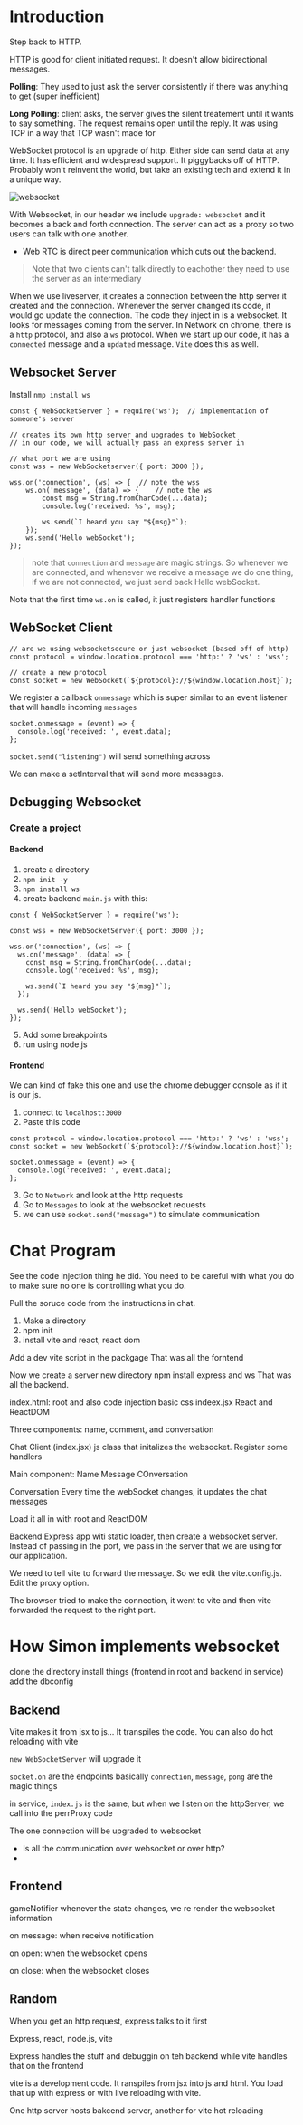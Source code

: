 # Introduction
Step back to HTTP.

HTTP is good for client initiated request. It doesn't allow bidirectional messages.

**Polling**: They used to just ask the server consistently if there was anything to get (super inefficient)

**Long Polling**: client asks, the server gives the silent treatement until it wants to say something. The request remains open until the reply. It was using TCP in a way that TCP wasn't made for

WebSocket protocol is an upgrade of http. Either side can send data at any time. It has efficient and widespread support. It piggybacks off of HTTP. Probably won't reinvent the world, but take an existing tech and extend it in a unique way.

![websocket](./images/websocket.png)

With Websocket, in our header we include `upgrade: websocket` and it becomes a back and forth connection. The server can act as a proxy so two users can talk with one another.
- Web RTC is direct peer communication which cuts out the backend.

> Note that two clients can't talk directly to eachother they need to use the server as an intermediary

When we use liveserver, it creates a connection between the http server it created and the connection. Whenever the server changed its code, it would go update the connection. The code they inject in is a websocket. It looks for messages coming from the server. In Network on chrome, there is a `http` protocol, and also a `ws` protocol. When we start up our code, it has a `connected` message and a `updated` message. `Vite` does this as well.

## Websocket Server
Install `nmp install ws` 

```
const { WebSocketServer } = require('ws');  // implementation of someone's server

// creates its own http server and upgrades to WebSocket
// in our code, we will actually pass an express server in

// what port we are using
const wss = new WebSocketserver({ port: 3000 });

wss.on('connection', (ws) => {  // note the wss
    ws.on('message', (data) => {    // note the ws
        const msg = String.fromCharCode(...data);
        console.log('received: %s', msg);

        ws.send(`I heard you say "${msg}"`);
    });
    ws.send('Hello webSocket');
});
```
> note that `connection` and `message` are magic strings.
So whenever we are connected, and whenever we receive a message we do one thing, if we are not connected, we just send back Hello webSocket.

Note that the first time `ws.on` is called, it just registers handler functions

## WebSocket Client
```
// are we using websocketsecure or just websocket (based off of http)
const protocol = window.location.protocol === 'http:' ? 'ws' : 'wss';

// create a new protocol
const socket = new WebSocket(`${protocol}://${window.location.host}`);
```

We register a callback `onmessage` which is super similar to an event listener that will handle incoming `messages`
```
socket.onmessage = (event) => {
  console.log('received: ', event.data);
};
```

`socket.send("listening")` will send something across

We can make a setInterval that will send more messages.

## Debugging Websocket
### Create a project 
#### Backend
1) create a directory
2) `npm init -y`
3) `npm install ws`
4) create backend `main.js` with this:
```
const { WebSocketServer } = require('ws');

const wss = new WebSocketServer({ port: 3000 });

wss.on('connection', (ws) => {
  ws.on('message', (data) => {
    const msg = String.fromCharCode(...data);
    console.log('received: %s', msg);

    ws.send(`I heard you say "${msg}"`);
  });

  ws.send('Hello webSocket');
});
```
5) Add some breakpoints
6) run using node.js
#### Frontend
We can kind of fake this one and use the chrome debugger console as if it is our js.
1) connect to `localhost:3000`
2) Paste this code
```
const protocol = window.location.protocol === 'http:' ? 'ws' : 'wss';
const socket = new WebSocket(`${protocol}://${window.location.host}`);

socket.onmessage = (event) => {
  console.log('received: ', event.data);
};
```
3) Go to `Network` and look at the http requests
4) Go to `Messages` to look at the websocket requests
5) we can use `socket.send("message")` to simulate communication

# Chat Program
See the code injection thing he did. You need to be careful with what you do to make sure no one is controlling what you do.

Pull the soruce code from the instructions in chat.

1) Make a directory
2) npm init
3) install vite and react, react dom

Add a dev vite script in the packgage
That was all the forntend

Now we create a server
new directory
npm install express and ws
That was all the backend.

index.html: root and also code injection
basic css
indeex.jsx
    React and ReactDOM

Three components: name, comment, and conversation


Chat Client (index.jsx)
js class that initalizes the websocket.
Register some handlers

Main component:
Name
Message
COnversation


Conversation
Every time the webSocket changes, it updates the chat messages

Load it all in with root and ReactDOM




Backend
Express app witi static loader, then create a websocket server. Instead of passing in the port, we pass in the server that we are using for our application.

We need to tell vite to forward the message. So we edit the vite.config.js. Edit the proxy option.

The browser tried to make the connection, it went to vite and then vite forwarded the request to the right port.

# How Simon implements websocket
clone the directory
install things (frontend in root and backend in service)
add the dbconfig

## Backend
Vite makes it from jsx to js... It transpiles the code. You can also do hot reloading with vite

`new WebSocketServer` will upgrade it

`socket.on` are the endpoints basically
`connection`, `message`, `pong` are the magic things

in service, `index.js` is the same, but when we listen on the httpServer, we call into the perrProxy code

The one connection will be upgraded to websocket

- Is all the communication over websocket or over http?
- 

## Frontend
gameNotifier
whenever the state changes, we re render the websocket information

on message: when receive notification

on open: when the websocket opens

on close: when the websocket closes

## Random
When you get an http request, express talks to it first

Express, react, node.js, vite

Express handles the stuff and debuggin on teh backend while vite handles that on the frontend

vite is a development code. It ranspiles from jsx into js and html. You load that up with express or with live reloading with vite.

One http server hosts bakcend server, another for vite hot reloading

